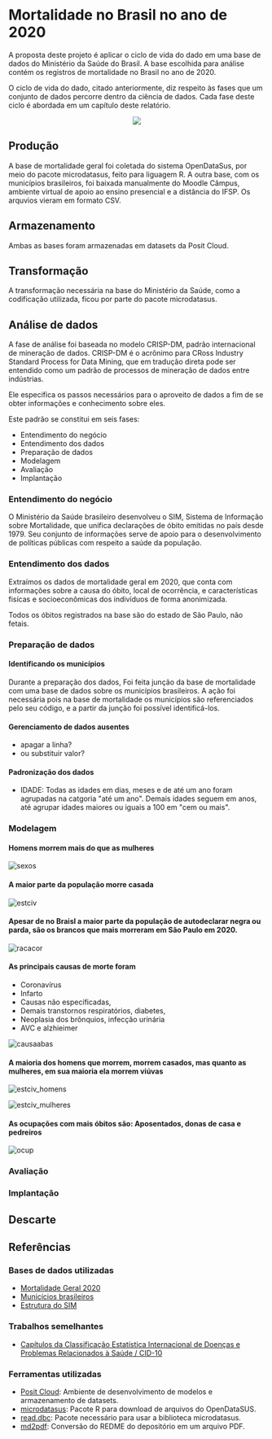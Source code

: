 # Mortalidade no Brasil no ano de 2020

A proposta deste projeto é aplicar o ciclo de vida do dado em uma base de dados do Ministério da Saúde do Brasil. A base escolhida para análise contém os registros de mortalidade no Brasil no ano de 2020.

O ciclo de vida do dado, citado anteriormente, diz respeito às fases que um conjunto de dados percorre dentro da ciência de dados. Cada fase deste ciclo é abordada em um capítulo deste relatório.

<p align="center">
  <img src="https://github.com/MQ-J/analise_dados_mortalidade/assets/61765516/cde2974a-a80d-4d9a-acb8-900233792a2d" />
</p>

## Produção
A base de mortalidade geral foi coletada do sistema OpenDataSus, por meio do pacote microdatasus, feito para liguagem R. A outra base, com os municípios brasileiros, foi baixada manualmente do Moodle Câmpus, ambiente virtual de apoio ao ensino presencial e a distância do IFSP.
Os arquvios vieram em formato CSV.

## Armazenamento
Ambas as bases foram armazenadas em datasets da Posit Cloud.

## Transformação
A transformação necessária na base do Ministério da Saúde, como a codificação utilizada, ficou por parte do pacote microdatasus.

## Análise de dados
A fase de análise foi baseada no modelo CRISP-DM, padrão internacional de mineração de dados. CRISP-DM é o acrônimo para CRoss Industry Standard Process for Data Mining, que em tradução direta pode ser entendido como um padrão de processos de mineração de dados entre indústrias.

Ele especifica os passos necessários para o aproveito de dados a fim de se obter informações e conhecimento sobre eles.

Este padrão se constitui em seis fases:
- Entendimento do negócio
- Entendimento dos dados
- Preparação de dados
- Modelagem
- Avaliação
- Implantação

### Entendimento do negócio
O Ministério da Saúde brasileiro desenvolveu o SIM, Sistema de Informação sobre Mortalidade, que unifica declarações de óbito emitidas no país desde 1979. Seu conjunto de informações serve de apoio para o desenvolvimento de políticas públicas com respeito a saúde da população.

### Entendimento dos dados
Extraímos os dados de mortalidade geral em 2020, que conta com informações sobre a causa do óbito, local de ocorrência, e características fisícas e socioeconômicas dos indivíduos de forma anonimizada.

Todos os óbitos registrados na base são do estado de São Paulo, não fetais.

### Preparação de dados

#### Identificando os municípios
Durante a preparação dos dados, Foi feita junção da base de mortalidade com uma base de dados sobre os municípios brasileiros. A ação foi necessária pois na base de mortalidade os municípios são referenciados pelo seu código, e a partir da junção foi possível identificá-los.

#### Gerenciamento de dados ausentes
- apagar a linha?
- ou substituir valor?

#### Padronização dos dados
- IDADE: Todas as idades em dias, meses e de até um ano foram agrupadas na catgoria "até um ano". Demais idades seguem em anos, até agrupar idades maiores ou iguais a 100 em "cem ou mais".

### Modelagem

#### Homens morrem mais do que as mulheres
![sexos](https://github.com/MQ-J/analise_dados_mortalidade/assets/61765516/4c2a0636-8fca-42ab-95ad-3405e3a71401)

#### A maior parte da população morre casada
![estciv](https://github.com/MQ-J/analise_dados_mortalidade/assets/61765516/06ca33c3-6d70-472e-a897-c7e8f4badb5a)

#### Apesar de no Braisl a maior parte da população de autodeclarar negra ou parda, são os brancos que mais morreram em São Paulo em 2020.
![racacor](https://github.com/MQ-J/analise_dados_mortalidade/assets/61765516/bef38fbf-a23a-4461-bad6-68d45460d731)

#### As principais causas de morte foram
- Coronavírus
- Infarto
- Causas não específicadas,
- Demais transtornos respiratórios, diabetes,
- Neoplasia dos brônquios, infecção urinária
- AVC e alzhieimer

![causaabas](https://github.com/MQ-J/analise_dados_mortalidade/assets/61765516/8936e70f-c073-4274-8fa0-1898b7235e88)

#### A maioria dos homens que morrem, morrem casados, mas quanto as mulheres, em sua maioria ela morrem viúvas
![estciv_homens](https://github.com/MQ-J/analise_dados_mortalidade/assets/61765516/23b1d749-9fa6-49f1-b0ec-dc954eaf4415)

![estciv_mulheres](https://github.com/MQ-J/analise_dados_mortalidade/assets/61765516/aeea3eaa-d7ed-4c4a-b063-397a42bf5bcc)

#### As ocupações com mais óbitos são: Aposentados,  donas de casa e pedreiros
![ocup](https://github.com/MQ-J/analise_dados_mortalidade/assets/61765516/a9770f5e-075a-447a-a34c-1bc1bf1cc2cf)

### Avaliação

### Implantação

## Descarte

## Referências
### Bases de dados utilizadas
- [Mortalidade Geral 2020](https://opendatasus.saude.gov.br/dataset/sim-1979-2019/resource/c622b337-a522-4243-bf19-6c971e809cff)
- [Municícios brasileiros](https://eadcampus.spo.ifsp.edu.br/pluginfile.php/961605/mod_resource/content/2/municipios.csv)
- [Estrutura do SIM](https://diaad.s3.sa-east-1.amazonaws.com/sim/Mortalidade_Geral+-+Estrutura.pdf)
### Trabalhos semelhantes
- [Capítulos da Classificação Estatística Internacional de Doenças e
Problemas Relacionados à Saúde / CID-10](https://www.saude.sc.gov.br/index.php/informacoes-gerais-documentos/video-e-webconferencias/webconferencias-2010/treinamento-sim/3659-manual-mortalidade-2007/file)
### Ferramentas utilizadas
- [Posit Cloud](https://posit.cloud/): Ambiente de desenvolvimento de modelos e armazenamento de datasets.
- [microdatasus](https://github.com/rfsaldanha/microdatasus): Pacote R para download de arquivos do OpenDataSUS.
- [read.dbc](https://github.com/danicat/read.dbc): Pacote necessário para usar a biblioteca microdatasus.
- [md2pdf](https://md2pdf.netlify.app/): Conversão do REDME do depositório em um arquivo PDF.
